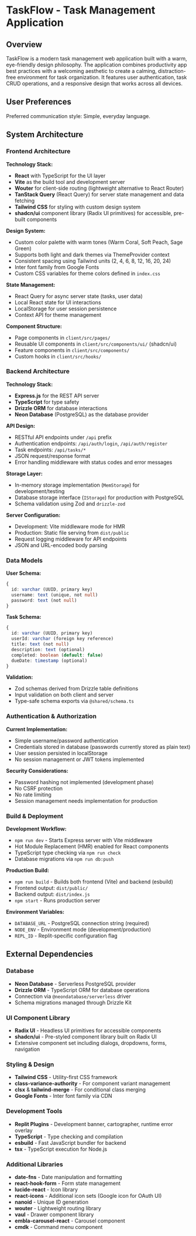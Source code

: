 # TaskFlow - Task Management Application

## Overview

TaskFlow is a modern task management web application built with a warm, eye-friendly design philosophy. The application combines productivity app best practices with a welcoming aesthetic to create a calming, distraction-free environment for task organization. It features user authentication, task CRUD operations, and a responsive design that works across all devices.

## User Preferences

Preferred communication style: Simple, everyday language.

## System Architecture

### Frontend Architecture

**Technology Stack:**
- **React** with TypeScript for the UI layer
- **Vite** as the build tool and development server
- **Wouter** for client-side routing (lightweight alternative to React Router)
- **TanStack Query** (React Query) for server state management and data fetching
- **Tailwind CSS** for styling with custom design system
- **shadcn/ui** component library (Radix UI primitives) for accessible, pre-built components

**Design System:**
- Custom color palette with warm tones (Warm Coral, Soft Peach, Sage Green)
- Supports both light and dark themes via ThemeProvider context
- Consistent spacing using Tailwind units (2, 4, 6, 8, 12, 16, 20, 24)
- Inter font family from Google Fonts
- Custom CSS variables for theme colors defined in `index.css`

**State Management:**
- React Query for async server state (tasks, user data)
- Local React state for UI interactions
- LocalStorage for user session persistence
- Context API for theme management

**Component Structure:**
- Page components in `client/src/pages/`
- Reusable UI components in `client/src/components/ui/` (shadcn/ui)
- Feature components in `client/src/components/`
- Custom hooks in `client/src/hooks/`

### Backend Architecture

**Technology Stack:**
- **Express.js** for the REST API server
- **TypeScript** for type safety
- **Drizzle ORM** for database interactions
- **Neon Database** (PostgreSQL) as the database provider

**API Design:**
- RESTful API endpoints under `/api` prefix
- Authentication endpoints: `/api/auth/login`, `/api/auth/register`
- Task endpoints: `/api/tasks/*`
- JSON request/response format
- Error handling middleware with status codes and error messages

**Storage Layer:**
- In-memory storage implementation (`MemStorage`) for development/testing
- Database storage interface (`IStorage`) for production with PostgreSQL
- Schema validation using Zod and `drizzle-zod`

**Server Configuration:**
- Development: Vite middleware mode for HMR
- Production: Static file serving from `dist/public`
- Request logging middleware for API endpoints
- JSON and URL-encoded body parsing

### Data Models

**User Schema:**
```typescript
{
  id: varchar (UUID, primary key)
  username: text (unique, not null)
  password: text (not null)
}
```

**Task Schema:**
```typescript
{
  id: varchar (UUID, primary key)
  userId: varchar (foreign key reference)
  title: text (not null)
  description: text (optional)
  completed: boolean (default: false)
  dueDate: timestamp (optional)
}
```

**Validation:**
- Zod schemas derived from Drizzle table definitions
- Input validation on both client and server
- Type-safe schema exports via `@shared/schema.ts`

### Authentication & Authorization

**Current Implementation:**
- Simple username/password authentication
- Credentials stored in database (passwords currently stored as plain text)
- User session persisted in localStorage
- No session management or JWT tokens implemented

**Security Considerations:**
- Password hashing not implemented (development phase)
- No CSRF protection
- No rate limiting
- Session management needs implementation for production

### Build & Deployment

**Development Workflow:**
- `npm run dev` - Starts Express server with Vite middleware
- Hot Module Replacement (HMR) enabled for React components
- TypeScript type checking via `npm run check`
- Database migrations via `npm run db:push`

**Production Build:**
- `npm run build` - Builds both frontend (Vite) and backend (esbuild)
- Frontend output: `dist/public/`
- Backend output: `dist/index.js`
- `npm start` - Runs production server

**Environment Variables:**
- `DATABASE_URL` - PostgreSQL connection string (required)
- `NODE_ENV` - Environment mode (development/production)
- `REPL_ID` - Replit-specific configuration flag

## External Dependencies

### Database
- **Neon Database** - Serverless PostgreSQL provider
- **Drizzle ORM** - TypeScript ORM for database operations
- Connection via `@neondatabase/serverless` driver
- Schema migrations managed through Drizzle Kit

### UI Component Library
- **Radix UI** - Headless UI primitives for accessible components
- **shadcn/ui** - Pre-styled component library built on Radix UI
- Extensive component set including dialogs, dropdowns, forms, navigation

### Styling & Design
- **Tailwind CSS** - Utility-first CSS framework
- **class-variance-authority** - For component variant management
- **clsx** & **tailwind-merge** - For conditional class merging
- **Google Fonts** - Inter font family via CDN

### Development Tools
- **Replit Plugins** - Development banner, cartographer, runtime error overlay
- **TypeScript** - Type checking and compilation
- **esbuild** - Fast JavaScript bundler for backend
- **tsx** - TypeScript execution for Node.js

### Additional Libraries
- **date-fns** - Date manipulation and formatting
- **react-hook-form** - Form state management
- **lucide-react** - Icon library
- **react-icons** - Additional icon sets (Google icon for OAuth UI)
- **nanoid** - Unique ID generation
- **wouter** - Lightweight routing library
- **vaul** - Drawer component library
- **embla-carousel-react** - Carousel component
- **cmdk** - Command menu component